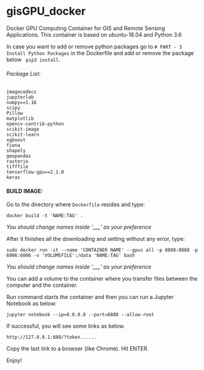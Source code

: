# gisGPU_docker
Docker GPU Computing Container for GIS and Remote Sensing Applications. This container is based on ubuntu-18.04 and Python 3.6

In case you want to add or remove python packages go to ```# PART - 3 Install Python Packages``` in the Dockerfile and add or remove the package below  ``` pip3 install```.

###### Package List:
```
imagecodecs
jupyterlab
numpy==1.16
scipy
Pillow
matplotlib
opencv-contrib-python
scikit-image
scikit-learn
xgboost
fiona
shapely
geopandas
rasterio
tifffile
tensorflow-gpu==2.1.0
keras

```
#### BUILD IMAGE:

Go to the directory where ```Dockerfile``` resides and type:
```
docker build -t 'NAME:TAG' .
```
*You should change names inside '___' as your preference*

After it finishes all the downloading and setting without any error, type:
```
sudo docker run -it --name 'CONTAINER NAME' --gpus all -p 8888:8888 -p 6006:6006 -v 'VOLUMEFILE':/data 'NAME:TAG' bash
```
*You should change names inside '___' as your preference*

You can add a volume to the container where you transfer files between the computer and the container.

Run command starts the container and then you can run a Jupyter Notebook as below:
 
```
jupyter notebook --ip=0.0.0.0 --port=8888 --allow-root
```
If successful, you will see some links as below.

```
http://127.0.0.1:888/?token......
```

Copy the last link to a browser (like Chrome). Hit ENTER.

Enjoy!
